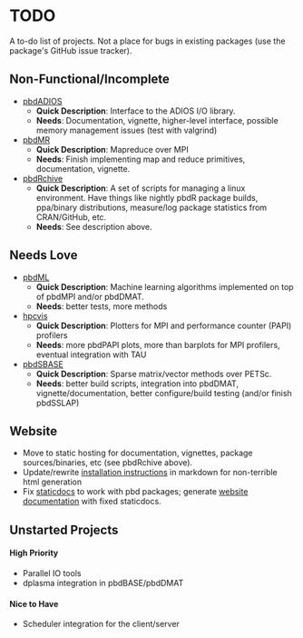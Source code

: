 # TODO

A to-do list of projects.  Not a place for bugs in existing packages (use the package's GitHub issue tracker).


## Non-Functional/Incomplete
* [pbdADIOS](https://github.com/go-ski/pbdADIOS)
    * **Quick Description**: Interface to the ADIOS I/O library.
    * **Needs**: Documentation, vignette, higher-level interface, possible memory management issues (test with valgrind)
* [pbdMR](https://github.com/wrathematics/pbdMR)
    * **Quick Description**: Mapreduce over MPI
    * **Needs**: Finish implementing map and reduce primitives, documentation, vignette.
* [pbdRchive](https://github.com/RBigData/pbdRchive)
    * **Quick Description**: A set of scripts for managing a linux environment.  Have things like nightly pbdR package builds, ppa/binary distributions, measure/log package statistics from CRAN/GitHub, etc.
    * **Needs**: See description above.


## Needs Love
* [pbdML](https://github.com/RBigData/pbdML)
    * **Quick Description**: Machine learning algorithms implemented on top of pbdMPI and/or pbdDMAT.
    * **Needs**: better tests, more methods
* [hpcvis](https://github.com/RBigData/hpcvis)
    * **Quick Description**: Plotters for MPI and performance counter (PAPI) profilers
    * **Needs**: more pbdPAPI plots, more than barplots for MPI profilers, eventual integration with TAU
* [pbdSBASE](https://github.com/wrathematics/pbdSBASE)
    * **Quick Description**: Sparse matrix/vector methods over PETSc.
    * **Needs**: better build scripts, integration into pbdDMAT, vignette/documentation, better configure/build testing (and/or finish pbdSSLAP)
    

## Website
* Move to static hosting for documentation, vignettes, package sources/binaries, etc (see pbdRchive above).
* Update/rewrite [installation instructions](https://github.com/RBigData/installation-instructions) in markdown for non-terrible html generation
* Fix [staticdocs](https://github.com/hadley/staticdocs) to work with pbd packages; generate [website documentation](https://github.com/RBigData/RBigData.github.io/tree/master/documentation) with fixed staticdocs.


## Unstarted Projects

#### High Priority
* Parallel IO tools
* dplasma integration in pbdBASE/pbdDMAT

#### Nice to Have
* Scheduler integration for the client/server
